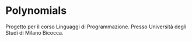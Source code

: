# Polynomials
Progetto per il corso Linguaggi di Programmazione. Presso Università degli Studi di Milano Bicocca. 
